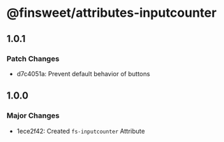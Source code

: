 # @finsweet/attributes-inputcounter

## 1.0.1

### Patch Changes

- d7c4051a: Prevent default behavior of buttons

## 1.0.0

### Major Changes

- 1ece2f42: Created `fs-inputcounter` Attribute
